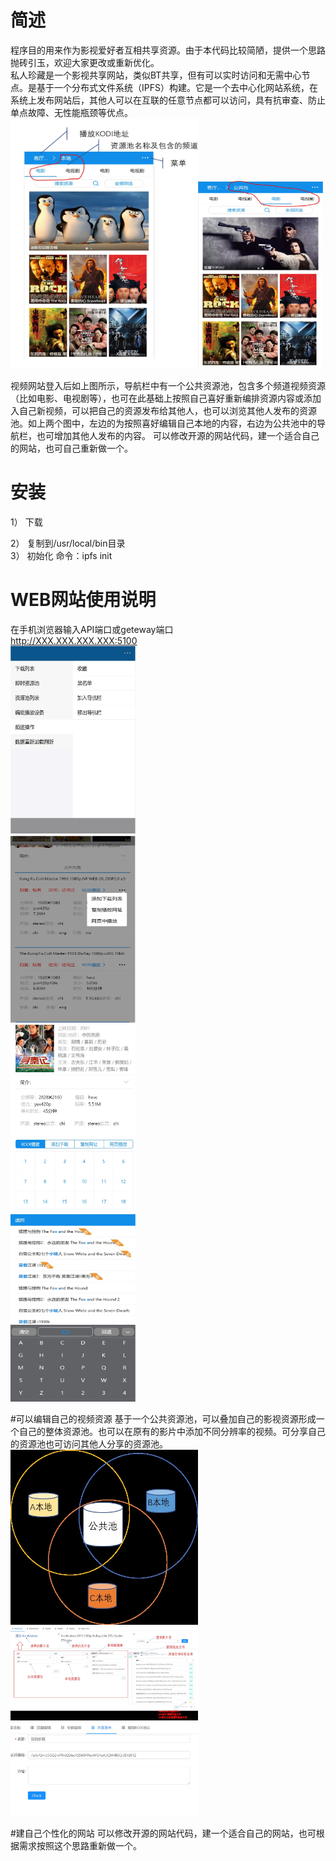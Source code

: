 # 简述

程序目的用来作为影视爱好者互相共享资源。由于本代码比较简陋，提供一个思路抛砖引玉，欢迎大家更改或重新优化。  
私人珍藏是一个影视共享网站，类似BT共享，但有可以实时访问和无需中心节点。是基于一个分布式文件系统（IPFS）构建。它是一个去中心化网站系统，在系统上发布网站后，其他人可以在互联的任意节点都可以访问，具有抗审查、防止单点故障、无性能瓶颈等优点。  
<img src="https://github.com/mycollectclub/filesdown/blob/main/pic/home1.jpg" width="300" height="400" alt="首页1"/><img src="https://github.com/mycollectclub/filesdown/blob/main/pic/home2.jpg" width="200" height="300" alt="首页2"/>

视频网站登入后如上图所示，导航栏中有一个公共资源池，包含多个频道视频资源（比如电影、电视剧等），也可在此基础上按照自己喜好重新编排资源内容或添加入自己新视频，可以把自己的资源发布给其他人，也可以浏览其他人发布的资源池。如上两个图中，左边的为按照喜好编辑自己本地的内容，右边为公共池中的导航栏，也可增加其他人发布的内容。
可以修改开源的网站代码，建一个适合自己的网站，也可自己重新做一个。

# 安装
1）    下载

2）	复制到/usr/local/bin目录  
3）	初始化
命令：ipfs init

# WEB网站使用说明
在手机浏览器输入API端口或geteway端口  
http://XXX.XXX.XXX.XXX:5100  
<img src="https://github.com/mycollectclub/filesdown/blob/main/pic/menu.jpg" width="200" height="300" alt="菜单"/>  
<img src="https://github.com/mycollectclub/filesdown/blob/main/pic/move.jpg" width="200" height="300" alt="电影"/>  
<img src="https://github.com/mycollectclub/filesdown/blob/main/pic/tv.jpg" width="200" height="300" alt="电视"/>  
<img src="https://github.com/mycollectclub/filesdown/blob/main/pic/search.jpg" width="200" height="300" alt="搜索"/>  
  
#可以编辑自己的视频资源
基于一个公共资源池，可以叠加自己的影视资源形成一个自己的整体资源池。也可以在原有的影片中添加不同分辨率的视频。可分享自己的资源池也可访问其他人分享的资源池。  
<img src="https://github.com/mycollectclub/filesdown/blob/main/pic/share.jpg" width="300" height="280" alt="示意图"/>  
<img src="https://github.com/mycollectclub/filesdown/blob/main/pic/edit.jpg" width="300" height="150" alt="编辑"/>  
<img src="https://github.com/mycollectclub/filesdown/blob/main/pic/pub.jpg" width="300" height="150" alt="发布"/>  
  
#建自己个性化的网站
可以修改开源的网站代码，建一个适合自己的网站，也可根据需求按照这个思路重新做一个。  


